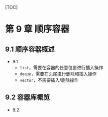 [TOC]

# 第 9 章 顺序容器

## 9.1 顺序容器概述

- 9.1
  - `list`，需要在容器的任意位置进行插入操作
  - `deque`，需要在头尾进行删除和插入操作
  - `vector`，不需要插入/删除操作



## 9.2 容器库概览

- 9.2

